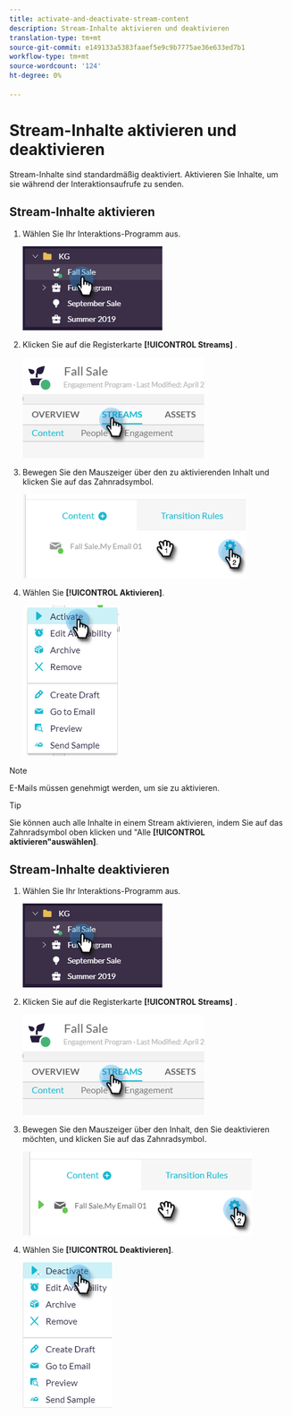 ```yaml
---
title: activate-and-deactivate-stream-content
description: Stream-Inhalte aktivieren und deaktivieren
translation-type: tm+mt
source-git-commit: e149133a5383faaef5e9c9b7775ae36e633ed7b1
workflow-type: tm+mt
source-wordcount: '124'
ht-degree: 0%

---
```



# Stream-Inhalte aktivieren und deaktivieren

Stream-Inhalte sind standardmäßig deaktiviert. Aktivieren Sie Inhalte, um sie während der Interaktionsaufrufe zu senden.

## Stream-Inhalte aktivieren

1. Wählen Sie Ihr Interaktions-Programm aus.

   ![Bild eins](/help/sky/assets/engagement-programs/activate-and-deactivate-stream-content/activate-and-deactivate-stream-content-1.png)

1. Klicken Sie auf die Registerkarte **[!UICONTROL Streams]** .

   ![Bild zwei](/help/sky/assets/engagement-programs/activate-and-deactivate-stream-content/activate-and-deactivate-stream-content-2.png)

1. Bewegen Sie den Mauszeiger über den zu aktivierenden Inhalt und klicken Sie auf das Zahnradsymbol.

   ![Bild drei](/help/sky/assets/engagement-programs/activate-and-deactivate-stream-content/activate-and-deactivate-stream-content-3.png)

1. Wählen Sie **[!UICONTROL Aktivieren]**.

   ![Bild vier](/help/sky/assets/engagement-programs/activate-and-deactivate-stream-content/activate-and-deactivate-stream-content-4.png)

>[!NOTE]
>
>E-Mails müssen genehmigt werden, um sie zu aktivieren.

>[!TIP]
>
>Sie können auch alle Inhalte in einem Stream aktivieren, indem Sie auf das Zahnradsymbol oben klicken und &quot;Alle **[!UICONTROL aktivieren&quot;auswählen]**.

## Stream-Inhalte deaktivieren

1. Wählen Sie Ihr Interaktions-Programm aus.

   ![Bild fünf](/help/sky/assets/engagement-programs/activate-and-deactivate-stream-content/activate-and-deactivate-stream-content-5.png)

1. Klicken Sie auf die Registerkarte **[!UICONTROL Streams]** .

   ![Bild sechs](/help/sky/assets/engagement-programs/activate-and-deactivate-stream-content/activate-and-deactivate-stream-content-6.png)

1. Bewegen Sie den Mauszeiger über den Inhalt, den Sie deaktivieren möchten, und klicken Sie auf das Zahnradsymbol.

   ![Bild sieben](/help/sky/assets/engagement-programs/activate-and-deactivate-stream-content/activate-and-deactivate-stream-content-7.png)

1. Wählen Sie **[!UICONTROL Deaktivieren]**.

   ![Bild acht](/help/sky/assets/engagement-programs/activate-and-deactivate-stream-content/activate-and-deactivate-stream-content-8.png)
